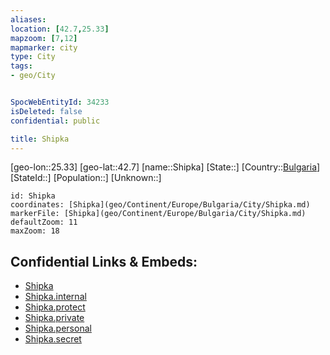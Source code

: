 ```yaml
---
aliases: 
location: [42.7,25.33]
mapzoom: [7,12] 
mapmarker: city 
type: City
tags:
- geo/City


SpocWebEntityId: 34233
isDeleted: false
confidential: public

title: Shipka
---
```

[geo-lon::25.33]
[geo-lat::42.7]
[name::Shipka]
[State::]
[Country::[Bulgaria](geo/Continent/Europe/Bulgaria.md)]
[StateId::]
[Population::]
[Unknown::]


```leaflet
id: Shipka
coordinates: [Shipka](geo/Continent/Europe/Bulgaria/City/Shipka.md)
markerFile: [Shipka](geo/Continent/Europe/Bulgaria/City/Shipka.md)
defaultZoom: 11 
maxZoom: 18
```


## Confidential Links & Embeds: 
- [Shipka](../../../../../../_public/geo/Continent/Europe/Bulgaria/City/Shipka.md) 
- [Shipka.internal](../../../../../../_internal/geo/Continent/Europe/Bulgaria/City/Shipka.internal.md) 
- [Shipka.protect](../../../../../../_protect/geo/Continent/Europe/Bulgaria/City/Shipka.protect.md) 
- [Shipka.private](../../../../../../_private/geo/Continent/Europe/Bulgaria/City/Shipka.private.md) 
- [Shipka.personal](../../../../../../_personal/geo/Continent/Europe/Bulgaria/City/Shipka.personal.md) 
- [Shipka.secret](../../../../../../_secret/geo/Continent/Europe/Bulgaria/City/Shipka.secret.md) 
